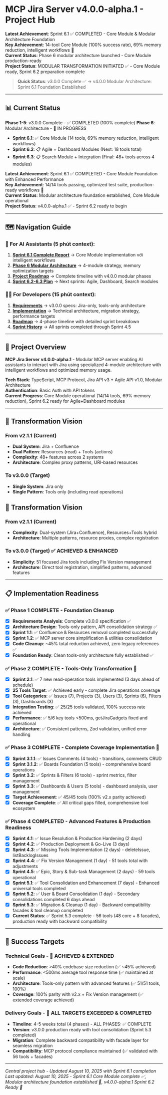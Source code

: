 # MCP Jira Server v4.0.0-alpha.1 - Project Hub

**Latest Achievement**: Sprint 6.1 ✅ COMPLETED - Core Module & Modular Architecture Foundation  
**Key Achievement**: 14-tool Core Module (100% success rate), 69% memory reduction, intelligent workflows 🎉  
**Current Status**: Phase 6 modular architecture launched - Core Module production-ready  
**Project Status**: MODULAR TRANSFORMATION INITIATED ✅ - Core Module ready, Sprint 6.2 preparation complete

> **Quick Status**: v3.0.0 Complete ✅ → v4.0.0 Modular Architecture: Sprint 6.1 Foundation Established

---

## 📊 Current Status

**Phase 1-5**: v3.0.0 Complete - ✅ COMPLETED (100% complete)
**Phase 6**: Modular Architecture - 🔄 IN PROGRESS 
  - **Sprint 6.1**: ✅ Core Module (14 tools, 69% memory reduction, intelligent workflows)  
  - **Sprint 6.2**: 📋 Agile + Dashboard Modules (Next: 18 tools total)
  - **Sprint 6.3**: 📋 Search Module + Integration (Final: 48+ tools across 4 modules)

**Latest Achievement**: Sprint 6.1 ✅ COMPLETED - Core Module Foundation with Enhanced Performance  
**Key Achievement**: 14/14 tools passing, optimized test suite, production-ready workflows 🎉  
**Current Status**: Modular architecture foundation established, Core Module operational  
**Project Status**: v4.0.0-alpha.1 ✅ - Sprint 6.2 ready to begin

---

## 🗺️ Navigation Guide

### 🤖 For AI Assistants (5 phút context):

1. **[Sprint 6.1 Complete Report](02_implementation/sprints/sprint_6_1_complete_report.md)** → Core Module implementation với intelligent workflows
2. **[Phase 6 Modular Architecture](01_preparation/phase_6_modular_architecture.md)** → 4-module strategy, memory optimization targets
3. **[Project Roadmap](01_preparation/project_roadmap.md)** → Complete timeline with v4.0.0 modular phases  
4. **[Sprint 6.2-6.3 Plan](02_implementation/sprints/phase_6_sprint_plan.md)** → Next sprints: Agile, Dashboard, Search modules

### 👨‍💻 For Developers (15 phút context):

1. **[Requirements](00_context/project-requirement.md)** → v3.0.0 specs: Jira-only, tools-only architecture
2. **[Implementation](00_context/implementation-detail.md)** → Technical architecture, migration strategy, performance targets
3. **[Roadmap](01_preparation/project_roadmap.md)** → 4-phase timeline with detailed sprint breakdown
4. **[Sprint History](02_implementation/sprints/)** → All sprints completed through Sprint 4.5

---

## 🎯 Project Overview

**MCP Jira Server v4.0.0-alpha.1** - Modular MCP server enabling AI assistants to interact with Jira using specialized 4-module architecture with intelligent workflows and optimized memory usage.

**Tech Stack**: TypeScript, MCP Protocol, Jira API v3 + Agile API v1.0, Modular Architecture  
**Authentication**: Basic Auth with API tokens  
**Current Progress**: Core Module operational (14/14 tools, 69% memory reduction), Sprint 6.2 ready for Agile+Dashboard modules

---

## 🚀 Transformation Vision

### From v2.1.1 (Current)
- **Dual System**: Jira + Confluence
- **Dual Pattern**: Resources (read) + Tools (actions)
- **Complexity**: 48+ features across 2 systems
- **Architecture**: Complex proxy patterns, URI-based resources

### To v3.0.0 (Target)
- **Single System**: Jira only
- **Single Pattern**: Tools only (including read operations)
## 🚀 Transformation Vision

### From v2.1.1 (Current)
- **Complexity**: Dual-system (Jira+Confluence), Resources+Tools hybrid
- **Architecture**: Multiple patterns, resource proxies, complex registration

### To v3.0.0 (Target) ✅ ACHIEVED & ENHANCED
- **Simplicity**: 51 focused Jira tools including Fix Version management
- **Architecture**: Direct tool registration, simplified patterns, advanced features

---

## 📋 Implementation Readiness

### ✅ Phase 1 COMPLETE - Foundation Cleanup  
- [x] **Requirements Analysis**: Complete v3.0.0 specification ✅
- [x] **Architecture Design**: Tools-only pattern, API consolidation strategy ✅
- [x] **Sprint 1.1**: ✅ Confluence & Resources removal completed successfully
- [x] **Sprint 1.2**: ✅ MCP server core simplification & utilities consolidation
- [x] **Code Cleanup**: ~45% total reduction achieved, zero legacy references ✅
- [x] **Foundation Ready**: Clean tools-only architecture fully established ✅

### ✅ Phase 2 COMPLETE - Tools-Only Transformation 🎉
- [x] **Sprint 2.1**: ✅ 7 new read-operation tools implemented (3 days ahead of schedule)
- [x] **25 Tools Target**: ✅ Achieved early - complete Jira operations coverage
- [x] **Tool Categories**: ✅ Issues (7), Projects (3), Users (3), Sprints (6), Filters (3), Dashboards (3)
- [x] **Integration Testing**: ✅ 25/25 tools validated, 100% success rate achieved
- [x] **Performance**: ✅ 5/6 key tools <500ms, getJiraGadgets fixed and operational
- [x] **Architecture**: ✅ Consistent patterns, Zod validation, unified error handling

### ✅ Phase 3 COMPLETE - Complete Coverage Implementation 🎉
- [x] **Sprint 3.1.1**: ✅ Issues Comments (4 tools) - transitions, comments CRUD
- [x] **Sprint 3.1.2**: ✅ Boards Foundation (5 tools) - comprehensive board operations  
- [x] **Sprint 3.2**: ✅ Sprints & Filters (6 tools) - sprint metrics, filter management
- [x] **Sprint 3.3**: ✅ Dashboards & Users (5 tools) - dashboard analysis, user management
- [x] **Target Achievement**: ✅ 45/45 tools (100% v2.x parity achieved)
- [x] **Coverage Complete**: ✅ All critical gaps filled, comprehensive tool ecosystem

### ✅ Phase 4 COMPLETED - Advanced Features & Production Readiness
- [x] **Sprint 4.1**: ✅ Issue Resolution & Production Hardening (2 days) 
- [x] **Sprint 4.2**: ✅ Production Deployment & Go-Live (3 days)  
- [x] **Sprint 4.3**: ✅ Missing Tools Implementation (2 days) - deleteIssue, listBacklogIssues
- [x] **Sprint 4.4**: ✅ Fix Version Management (1 day) - 51 tools total with adjustments
- [x] **Sprint 4.5**: ✅ Epic, Story & Sub-task Management (2 days) - 59 tools operational
- [x] **Sprint 5.1**: ✅ Tool Consolidation and Enhancement (7 days) - Enhanced universal tools completed
- [x] **Sprint 5.2**: ✅ User & Board Consolidation (1 day) - Secondary consolidations completed 6 days ahead
- [x] **Sprint 5.3**: ✅ Migration & Cleanup (1 day) - Backward compatibility facades & tool cleanup completed  
- [x] **Current Status**: ✅ Sprint 5.3 complete - 56 tools (48 core + 8 facades), production ready with backward compatibility

---

## 🎯 Success Targets

### Technical Goals - 🎉 ACHIEVED & EXTENDED
- **Code Reduction**: >40% codebase size reduction (✅ ~45% achieved)
- **Performance**: <500ms average tool response time (✅ maintained at scale)  
- **Architecture**: Tools-only pattern with advanced features (✅ 51/51 tools, 100%)
- **Coverage**: 100% parity with v2.x + Fix Version management (✅ extended coverage achieved)

### Delivery Goals - 🎉 ALL TARGETS EXCEEDED & COMPLETED  
- **Timeline**: 4-5 weeks total (4 phases) - ALL PHASES: ✅ COMPLETE 
- **Version**: v3.0.0 production ready with tool consolidation (Sprint 5.3 completed)
- **Migration**: Complete backward compatibility with facade layer for seamless migration
- **Compatibility**: MCP protocol compliance maintained (✅ validated with 56 tools + facades)

---

_Central project hub - Updated August 10, 2025 with Sprint 6.1 completion_  
_Last updated: August 10, 2025 - Sprint 6.1 Core Module complete ✅, Modular architecture foundation established 🎉, v4.0.0-alpha.1 Sprint 6.2 Ready 🚀_